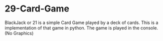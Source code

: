 # 29-Card-Game

BlackJack or 21 is a simple Card Game played by a deck of cards.
This is a implementation of that game in python.
The game is played in the console. (No Graphics)

